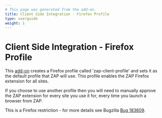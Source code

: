 ```yaml
---
# This page was generated from the add-on.
title: Client Side Integration - Firefox Profile
type: userguide
weight: 1
---
```


# Client Side Integration - Firefox Profile

This [add-on](/docs/desktop/addons/client-side-integration/) creates a Firefox profile called 'zap-client-profile' and sets it as the default profile that ZAP will use. This profile enables the ZAP Firefox extension for all sites.

If you choose to use another profile then you will need to manually approve the ZAP extension for every
site you use it for, every time you launch a browser from ZAP.

This is a Firefox restriction - for more details see Bugzilla
[Bug 183609](https://bugzilla.mozilla.org/show_bug.cgi?id=1836309).
